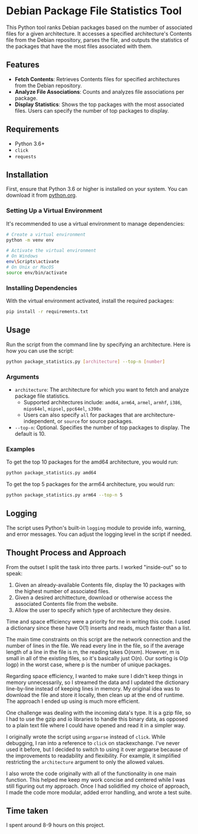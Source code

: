 # Debian Package File Statistics Tool

This Python tool ranks Debian packages based on the number of associated files for a given architecture. It accesses a specified architecture's Contents file from the Debian repository, parses the file, and outputs the statistics of the packages that have the most files associated with them.

## Features

- **Fetch Contents**: Retrieves Contents files for specified architectures from the Debian repository.
- **Analyze File Associations**: Counts and analyzes file associations per package.
- **Display Statistics**: Shows the top packages with the most associated files. Users can specify the number of top packages to display.

## Requirements

- Python 3.6+
- `click`
- `requests`

## Installation

First, ensure that Python 3.6 or higher is installed on your system. You can download it from [python.org](https://www.python.org/downloads/).

### Setting Up a Virtual Environment

It's recommended to use a virtual environment to manage dependencies:

```bash
# Create a virtual environment
python -m venv env

# Activate the virtual environment
# On Windows
env\Scripts\activate
# On Unix or MacOS
source env/bin/activate
```

### Installing Dependencies

With the virtual environment activated, install the required packages:

```bash
pip install -r requirements.txt
```

## Usage

Run the script from the command line by specifying an architecture. Here is how you can use the script:

```bash
python package_statistics.py [architecture] --top-n [number]
```

### Arguments

- `architecture`: The architecture for which you want to fetch and analyze package file statistics. 
  - Supported architectures include: `amd64`, `arm64`, `armel`, `armhf`, `i386`, `mips64el`, `mipsel`, `ppc64el`, `s390x`
  - Users can also specify `all` for packages that are architecture-independent, or `source` for source packages.
- `--top-n`: Optional. Specifies the number of top packages to display. The default is 10.

### Examples

To get the top 10 packages for the amd64 architecture, you would run:

```bash
python package_statistics.py amd64
```

To get the top 5 packages for the arm64
architecture, you would run:

```bash
python package_statistics.py arm64 --top-n 5
```

## Logging

The script uses Python's built-in `logging` module to provide info, warning, and error messages. You can adjust the logging level in the script if needed.

## Thought Process and Approach

From the outset I split the task into three parts. I worked "inside-out" so to speak: 

1. Given an already-available Contents file, display the 10 packages with the highest number of associated files.
2. Given a desired archittecture, download or otherwise access the associated Contents file from the website.
3. Allow the user to specify which type of architecture they desire.

Time and space efficiency were a priority for me in writing this code. I used a dictionary since these have O(1) inserts and reads, much faster than a list.

The main time constraints on this script are the network connection and the number of lines in the file. We read every line in the file, so if the average length of a line in the file is m, the reading takes O(nxm). However, m is small in all of the existing files, so it's basically just O(n). Our sorting is O(p logp) in the worst case, where p is the number of unique packages.

Regarding space efficiency, I wanted to make sure I didn't keep things in memory unnecessarily, so I streamed the data and I updated the dictionary line-by-line instead of keeping lines in memory. My original idea was to download the file and store it locally, then clean up at the end of runtime. The approach I ended up using is much more efficient.


One challenge was dealing with the incoming data's type. It is a gzip file, so I had to use the gzip and io libraries to handle this binary data, as opposed to a plain text file where I could have opened and read it in a simpler way.

I originally wrote the script using `argparse` instead of `click`. While debugging, I ran into a reference to `click` on stackexchange. I've never used it before, but I decided to switch to using it over argparse because of the improvements to readability and flexibility. For example, it simplified restricting the `architecture` argument to only the allowed values.

I also wrote the code originally with all of the functionality in one main function. This helped me keep my work concise and centered while I was still figuring out my approach. Once I had solidified my choice of approach, I made the code more modular, added error handling, and wrote a test suite.



## Time taken
I spent around 8-9 hours on this project. 